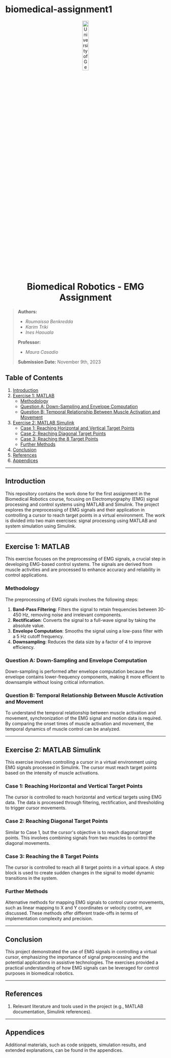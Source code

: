 # biomedical-assignment1
<div align="center">
  <a href="https://your-university-link.com/">
    <img src="img/university_logo.png" width="20%" height="20%" title="University of Genoa" alt="University of Genoa">
  </a>
</div>

<h1 align="center"> Biomedical Robotics - EMG Assignment </h1>

> **Authors:**
> - *Roumaissa Benkredda*  
> - *Karim Triki*  
> - *Ines Haouala*  
>
> **Professor:**
> - *Maura Casadio*
>
> **Submission Date:** November 9th, 2023

## Table of Contents

1. [Introduction](#introduction)
2. [Exercise 1: MATLAB](#exercise-1-matlab)
    * [Methodology](#methodology)
    * [Question A: Down-Sampling and Envelope Computation](#question-a)
    * [Question B: Temporal Relationship Between Muscle Activation and Movement](#question-b)
3. [Exercise 2: MATLAB Simulink](#exercise-2-matlab-simulink)
    * [Case 1: Reaching Horizontal and Vertical Target Points](#case-1)
    * [Case 2: Reaching Diagonal Target Points](#case-2)
    * [Case 3: Reaching the 8 Target Points](#case-3)
    * [Further Methods](#further-methods)
4. [Conclusion](#conclusion)
5. [References](#references)
6. [Appendices](#appendices)

---

<a name="introduction"></a>

## Introduction

This repository contains the work done for the first assignment in the Biomedical Robotics course, focusing on Electromyography (EMG) signal processing and control systems using MATLAB and Simulink. The project explores the preprocessing of EMG signals and their application in controlling a cursor to reach target points in a virtual environment. The work is divided into two main exercises: signal processing using MATLAB and system simulation using Simulink.

---

<a name="exercise-1-matlab"></a>

## Exercise 1: MATLAB

This exercise focuses on the preprocessing of EMG signals, a crucial step in developing EMG-based control systems. The signals are derived from muscle activities and are processed to enhance accuracy and reliability in control applications.

<a name="methodology"></a>

### Methodology

The preprocessing of EMG signals involves the following steps:

1. **Band-Pass Filtering**: Filters the signal to retain frequencies between 30-450 Hz, removing noise and irrelevant components.
2. **Rectification**: Converts the signal to a full-wave signal by taking the absolute value.
3. **Envelope Computation**: Smooths the signal using a low-pass filter with a 5 Hz cutoff frequency.
4. **Downsampling**: Reduces the data size by a factor of 4 to improve efficiency.

<a name="question-a"></a>

### Question A: Down-Sampling and Envelope Computation

Down-sampling is performed after envelope computation because the envelope contains lower-frequency components, making it more efficient to downsample without losing critical information.

<a name="question-b"></a>

### Question B: Temporal Relationship Between Muscle Activation and Movement

To understand the temporal relationship between muscle activation and movement, synchronization of the EMG signal and motion data is required. By comparing the onset times of muscle activation and movement, the temporal dynamics of muscle control can be analyzed.

---

<a name="exercise-2-matlab-simulink"></a>

## Exercise 2: MATLAB Simulink

This exercise involves controlling a cursor in a virtual environment using EMG signals processed in Simulink. The cursor must reach target points based on the intensity of muscle activations.

<a name="case-1"></a>

### Case 1: Reaching Horizontal and Vertical Target Points

The cursor is controlled to reach horizontal and vertical targets using EMG data. The data is processed through filtering, rectification, and thresholding to trigger cursor movements.

<a name="case-2"></a>

### Case 2: Reaching Diagonal Target Points

Similar to Case 1, but the cursor's objective is to reach diagonal target points. This involves combining signals from two muscles to control the diagonal movements.

<a name="case-3"></a>

### Case 3: Reaching the 8 Target Points

The cursor is controlled to reach all 8 target points in a virtual space. A step block is used to create sudden changes in the signal to model dynamic transitions in the system.

<a name="further-methods"></a>

### Further Methods

Alternative methods for mapping EMG signals to control cursor movements, such as linear mapping to X and Y coordinates or velocity control, are discussed. These methods offer different trade-offs in terms of implementation complexity and precision.

---

<a name="conclusion"></a>

## Conclusion

This project demonstrated the use of EMG signals in controlling a virtual cursor, emphasizing the importance of signal preprocessing and the potential applications in assistive technologies. The exercises provided a practical understanding of how EMG signals can be leveraged for control purposes in biomedical robotics.

---

<a name="references"></a>

## References

1. Relevant literature and tools used in the project (e.g., MATLAB documentation, Simulink references).

---

<a name="appendices"></a>

## Appendices

Additional materials, such as code snippets, simulation results, and extended explanations, can be found in the appendices.

